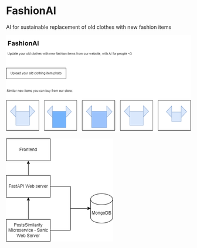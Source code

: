 # FashionAI
AI for sustainable replacement of old clothes with new fashion items


![Frontend](FashionAI_frontend.png)

![Frontend](fashionAI_backend_v1.png)



